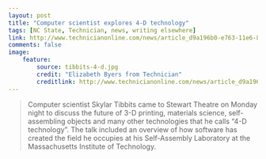 ```yaml
---
layout: post
title: "Computer scientist explores 4-D technology"
tags: [NC State, Technician, news, writing elsewhere]
link: http://www.technicianonline.com/news/article_d9a196b0-e763-11e6-8d53-7bd1b1ab058f.html
comments: false
image:
    feature:
        source: tibbits-4-d.jpg
        credit: "Elizabeth Byers from Technician"
        creditlink: http://www.technicianonline.com/news/article_d9a196b0-e763-11e6-8d53-7bd1b1ab058f.html
---
```

> Computer scientist Skylar Tibbits came to Stewart Theatre on Monday night to discuss the future of 3-D printing, materials science, self-assembling objects and many other technologies that he calls “4-D technology”. The talk included an overview of how software has created the field he occupies at his Self-Assembly Laboratory at the Massachusetts Institute of Technology.